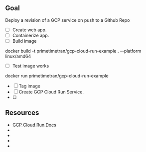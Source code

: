 ## Goal
Deploy a revision of a GCP service on push to a Github Repo

- [ ] Create web app.
- [ ] Containerize app.
- [ ] Build image

docker build -t primetimetran/gcp-cloud-run-example . --platform linux/amd64

- [ ] Test image works

docker run primetimetran/gcp-cloud-run-example

- [ ] Tag image 
- [ ] Create GCP Cloud Run Service.
- [ ] 



## Resources

- [GCP Cloud Run Docs](https://cloud.google.com/run/docs/deploying#service)
- []()
- []()
- []()
- []()